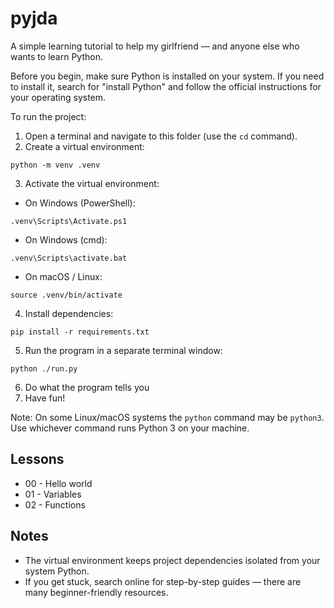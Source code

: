 # pyjda

A simple learning tutorial to help my girlfriend — and anyone else who wants to learn Python.

Before you begin, make sure Python is installed on your system. If you need to install it, search for "install Python" and follow the official instructions for your operating system.

To run the project:

1. Open a terminal and navigate to this folder (use the `cd` command).
2. Create a virtual environment:
```
python -m venv .venv
```
3. Activate the virtual environment:
- On Windows (PowerShell):
```
.venv\Scripts\Activate.ps1
```
- On Windows (cmd):
```
.venv\Scripts\activate.bat
```
- On macOS / Linux:
```
source .venv/bin/activate
```
4. Install dependencies:
```
pip install -r requirements.txt
```
5. Run the program in a separate terminal window:
```
python ./run.py
```
6. Do what the program tells you
7. Have fun!

Note: On some Linux/macOS systems the `python` command may be `python3`. Use whichever command runs Python 3 on your machine.

Lessons
-------

- 00 - Hello world
- 01 - Variables
- 02 - Functions

Notes
-----

- The virtual environment keeps project dependencies isolated from your system Python.
- If you get stuck, search online for step-by-step guides — there are many beginner-friendly resources.
